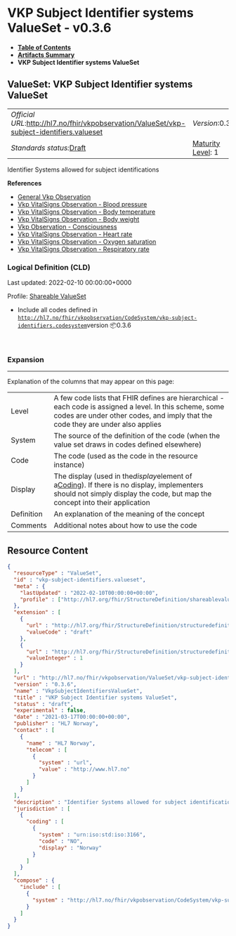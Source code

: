 # VKP Subject Identifier systems ValueSet - v0.3.6

* [**Table of Contents**](toc.md)
* [**Artifacts Summary**](artifacts.md)
* **VKP Subject Identifier systems ValueSet**

## ValueSet: VKP Subject Identifier systems ValueSet 

| | | |
| :--- | :--- | :--- |
| *Official URL*:http://hl7.no/fhir/vkpobservation/ValueSet/vkp-subject-identifiers.valueset | *Version*:0.3.6 | |
| *Standards status:*[Draft](http://hl7.org/fhir/R4/versions.html#std-process) | [Maturity Level](http://hl7.org/fhir/versions.html#maturity): 1 | *Computable Name*:VkpSubjectIdentifiersValueSet |

 
Identifier Systems allowed for subject identifications 

 **References** 

* [General Vkp Observation](StructureDefinition-vkp-Observation.md)
* [Vkp VitalSigns Observation - Blood pressure](StructureDefinition-vkp-Observation-Bloodpressure.md)
* [Vkp VitalSigns Observation - Body temperature](StructureDefinition-vkp-Observation-Bodytemp.md)
* [Vkp VitalSigns Observation - Body weight](StructureDefinition-vkp-Observation-Bodyweight.md)
* [Vkp Observation - Consciousness](StructureDefinition-vkp-Observation-Consciousness.md)
* [Vkp VitalSigns Observation - Heart rate](StructureDefinition-vkp-Observation-Heartrate.md)
* [Vkp VitalSigns Observation - Oxygen saturation](StructureDefinition-vkp-Observation-Oxygensat.md)
* [Vkp VitalSigns Observation - Respiratory rate](StructureDefinition-vkp-Observation-Resprate.md)

### Logical Definition (CLD)

Last updated: 2022-02-10 00:00:00+0000

Profile: [Shareable ValueSet](http://hl7.org/fhir/R4/shareablevalueset.html)

* Include all codes defined in [`http://hl7.no/fhir/vkpobservation/CodeSystem/vkp-subject-identifiers.codesystem`](CodeSystem-vkp-subject-identifiers.codesystem.md)version 📦0.3.6

 

### Expansion

-------

 Explanation of the columns that may appear on this page: 

| | |
| :--- | :--- |
| Level | A few code lists that FHIR defines are hierarchical - each code is assigned a level. In this scheme, some codes are under other codes, and imply that the code they are under also applies |
| System | The source of the definition of the code (when the value set draws in codes defined elsewhere) |
| Code | The code (used as the code in the resource instance) |
| Display | The display (used in the*display*element of a[Coding](http://hl7.org/fhir/R4/datatypes.html#Coding)). If there is no display, implementers should not simply display the code, but map the concept into their application |
| Definition | An explanation of the meaning of the concept |
| Comments | Additional notes about how to use the code |



## Resource Content

```json
{
  "resourceType" : "ValueSet",
  "id" : "vkp-subject-identifiers.valueset",
  "meta" : {
    "lastUpdated" : "2022-02-10T00:00:00+00:00",
    "profile" : ["http://hl7.org/fhir/StructureDefinition/shareablevalueset"]
  },
  "extension" : [
    {
      "url" : "http://hl7.org/fhir/StructureDefinition/structuredefinition-standards-status",
      "valueCode" : "draft"
    },
    {
      "url" : "http://hl7.org/fhir/StructureDefinition/structuredefinition-fmm",
      "valueInteger" : 1
    }
  ],
  "url" : "http://hl7.no/fhir/vkpobservation/ValueSet/vkp-subject-identifiers.valueset",
  "version" : "0.3.6",
  "name" : "VkpSubjectIdentifiersValueSet",
  "title" : "VKP Subject Identifier systems ValueSet",
  "status" : "draft",
  "experimental" : false,
  "date" : "2021-03-17T00:00:00+00:00",
  "publisher" : "HL7 Norway",
  "contact" : [
    {
      "name" : "HL7 Norway",
      "telecom" : [
        {
          "system" : "url",
          "value" : "http://www.hl7.no"
        }
      ]
    }
  ],
  "description" : "Identifier Systems allowed for subject identifications",
  "jurisdiction" : [
    {
      "coding" : [
        {
          "system" : "urn:iso:std:iso:3166",
          "code" : "NO",
          "display" : "Norway"
        }
      ]
    }
  ],
  "compose" : {
    "include" : [
      {
        "system" : "http://hl7.no/fhir/vkpobservation/CodeSystem/vkp-subject-identifiers.codesystem"
      }
    ]
  }
}

```
